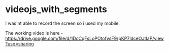 # videojs_with_segments

I was'nt able to record the screen so i used my mobile.

The working video is here - https://drive.google.com/file/d/1DcCqFsLoPOtofwIF9rpKP7ldceOJtIaP/view?usp=sharing
